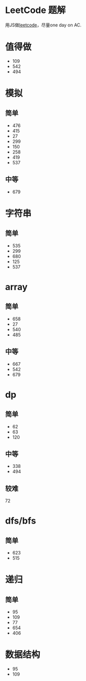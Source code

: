 # LeetCode 题解

用JS做[leetcode](https://leetcode.com)，尽量one day on AC.

# 值得做
* 109
* 542
* 494

# 模拟 
## 简单
* 476
* 415
* 27
* 299
* 150
* 258
* 419
* 537

## 中等
* 679


# 字符串
## 简单
* 535 
* 299
* 680
* 125
* 537


# array
## 简单

* 658
* 27
* 540
* 485

## 中等

* 667
* 542
* 679

# dp
## 简单

* 62
* 63
* 120

## 中等

* 338
* 494

## 较难
72

# dfs/bfs
## 简单
* 623
* 515

# 递归
## 简单
* 95
* 109
* 77
* 654
* 406

# 数据结构
* 95
* 109
